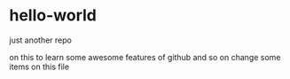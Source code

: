 # hello-world
just another repo


on this to learn some awesome features of github 
and so on 
change some items on this file 

